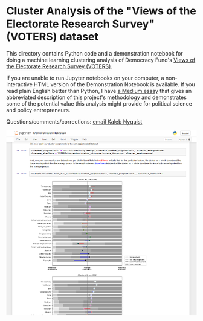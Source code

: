# Cluster Analysis of the "Views of the Electorate Research Survey" (VOTERS) dataset

This directory contains Python code and a demonstration notebook for doing a machine learning clustering analysis of Democracy Fund's [Views of the Electorate Research Survey (VOTERS)](https://www.voterstudygroup.org/publication/2018-voter-survey-1).

If you are unable to run Jupyter notebooks on your computer, a non-interactive HTML version of the Demonstration Notebook is available. If you read plain English better than Python, I have [a Medium essay](https://medium.com/@kalebnyquist/americas-clustered-consensus-6a1a714a286e?source=friends_link&sk=5da58f4b54ac5cc4ffe8d8c82282abb3) that gives an abbreviated description of this project's methodology and demonstrates some of the potential value this analysis might provide for political science and policy entrepreneurs.

Questions/comments/corrections: [email Kaleb Nyquist](mailto:contact@kalebnyquist.me)

![](./images/demopicture.png)
